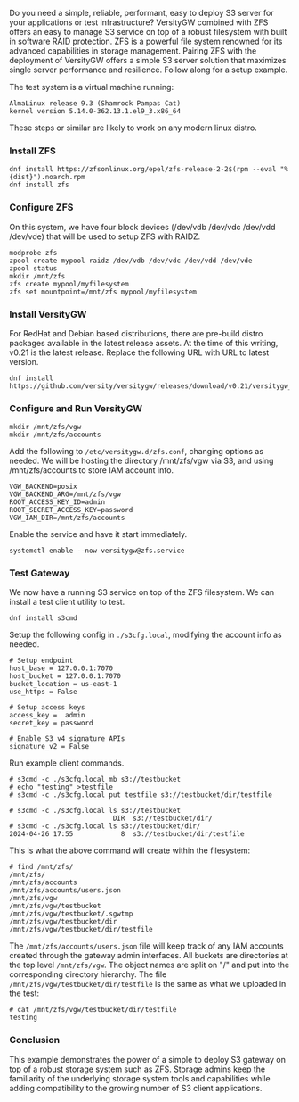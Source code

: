 Do you need a simple, reliable, performant, easy to deploy S3 server for your applications or test infrastructure? VersityGW combined with ZFS offers an easy to manage S3 service on top of a robust filesystem with built in software RAID protection. ZFS is a powerful file system renowned for its advanced capabilities in storage management. Pairing ZFS with the deployment of VersityGW offers a simple S3 server solution that maximizes single server performance and resilience. Follow along for a setup example.

The test system is a virtual machine running:
```
AlmaLinux release 9.3 (Shamrock Pampas Cat)
kernel version 5.14.0-362.13.1.el9_3.x86_64
```
These steps or similar are likely to work on any modern linux distro.

### Install ZFS
```
dnf install https://zfsonlinux.org/epel/zfs-release-2-2$(rpm --eval "%{dist}").noarch.rpm
dnf install zfs
```

### Configure ZFS
On this system, we have four block devices (/dev/vdb /dev/vdc /dev/vdd /dev/vde) that will be used to setup ZFS with RAIDZ.
```
modprobe zfs
zpool create mypool raidz /dev/vdb /dev/vdc /dev/vdd /dev/vde
zpool status
mkdir /mnt/zfs
zfs create mypool/myfilesystem 
zfs set mountpoint=/mnt/zfs mypool/myfilesystem
```

### Install VersityGW
For RedHat and Debian based distributions, there are pre-build distro packages available in the latest release assets. At the time of this writing, v0.21 is the latest release. Replace the following URL with URL to latest version.
```
dnf install https://github.com/versity/versitygw/releases/download/v0.21/versitygw_0.21_linux_amd64.rpm
```

### Configure and Run VersityGW
```
mkdir /mnt/zfs/vgw
mkdir /mnt/zfs/accounts
```
Add the following to `/etc/versitygw.d/zfs.conf`, changing options as needed. We will be hosting the directory /mnt/zfs/vgw via S3, and using /mnt/zfs/accounts to store IAM account info.
```
VGW_BACKEND=posix
VGW_BACKEND_ARG=/mnt/zfs/vgw
ROOT_ACCESS_KEY_ID=admin
ROOT_SECRET_ACCESS_KEY=password
VGW_IAM_DIR=/mnt/zfs/accounts
```
Enable the service and have it start immediately.
```
systemctl enable --now versitygw@zfs.service
```

### Test Gateway
We now have a running S3 service on top of the ZFS filesystem. We can install a test client utility to test.
```
dnf install s3cmd
```
Setup the following config in `./s3cfg.local`, modifying the account info as needed.
```
# Setup endpoint
host_base = 127.0.0.1:7070
host_bucket = 127.0.0.1:7070
bucket_location = us-east-1
use_https = False

# Setup access keys
access_key =  admin
secret_key = password

# Enable S3 v4 signature APIs
signature_v2 = False
```

Run example client commands.
```
# s3cmd -c ./s3cfg.local mb s3://testbucket
# echo "testing" >testfile
# s3cmd -c ./s3cfg.local put testfile s3://testbucket/dir/testfile

# s3cmd -c ./s3cfg.local ls s3://testbucket
                          DIR  s3://testbucket/dir/
# s3cmd -c ./s3cfg.local ls s3://testbucket/dir/
2024-04-26 17:55            8  s3://testbucket/dir/testfile
```

This is what the above command will create within the filesystem:
```
# find /mnt/zfs/
/mnt/zfs/
/mnt/zfs/accounts
/mnt/zfs/accounts/users.json
/mnt/zfs/vgw
/mnt/zfs/vgw/testbucket
/mnt/zfs/vgw/testbucket/.sgwtmp
/mnt/zfs/vgw/testbucket/dir
/mnt/zfs/vgw/testbucket/dir/testfile
```
The `/mnt/zfs/accounts/users.json` file will keep track of any IAM accounts created through the gateway admin interfaces. All buckets are directories at the top level `/mnt/zfs/vgw`. The object names are split on "/" and put into the corresponding directory hierarchy. The file `/mnt/zfs/vgw/testbucket/dir/testfile` is the same as what we uploaded in the test:
```
# cat /mnt/zfs/vgw/testbucket/dir/testfile
testing
```

### Conclusion
This example demonstrates the power of a simple to deploy S3 gateway on top of a robust storage system such as ZFS. Storage admins keep the familiarity of the underlying storage system tools and capabilities while adding compatibility to the growing number of S3 client applications.